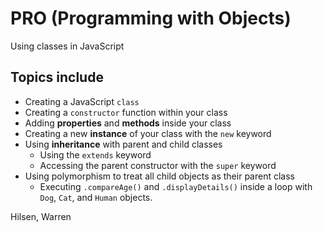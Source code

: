 # PRO (Programming with Objects)

Using classes in JavaScript

## Topics include

- Creating a JavaScript `class`
- Creating a `constructor` function within your class
- Adding **properties** and **methods** inside your class
- Creating a new **instance** of your class with the `new` keyword
- Using **inheritance** with parent and child classes
  - Using the `extends` keyword
  - Accessing the parent constructor with the `super` keyword
- Using polymorphism to treat all child objects as their parent class
  - Executing `.compareAge()` and `.displayDetails()` inside a loop with `Dog`, `Cat`, and `Human` objects.

Hilsen, Warren
